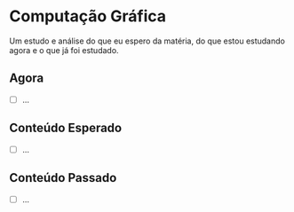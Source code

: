 # Computação Gráfica

Um estudo e análise do que eu espero da matéria, do que estou estudando agora e o que já foi estudado.

## Agora

- [ ] ...
## Conteúdo Esperado

- [ ] ...
## Conteúdo Passado

- [ ] ...